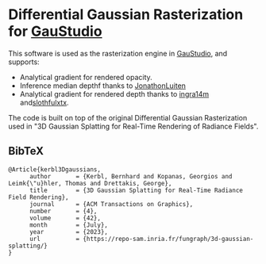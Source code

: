# Differential Gaussian Rasterization for [GauStudio](https://github.com/GAP-LAB-CUHK-SZ/gaustudio)
This software is used as the rasterization engine in [GauStudio](https://github.com/GAP-LAB-CUHK-SZ/gaustudio), and supports:

* Analytical gradient for rendered opacity.
* Inference median depthf thanks to [JonathonLuiten](https://github.com/JonathonLuiten/diff-gaussian-rasterization-w-depth)
* Analytical gradient for rendered depth thanks to [ingra14m](https://github.com/ingra14m/depth-diff-gaussian-rasterization) and[slothfulxtx](https://github.com/slothfulxtx).

The code is built on top of the original Differential Gaussian Rasterization used in "3D Gaussian Splatting for Real-Time Rendering of Radiance Fields".

<section class="section" id="BibTeX">
  <div class="container is-max-desktop content">
    <h2 class="title">BibTeX</h2>
    <pre><code>@Article{kerbl3Dgaussians,
      author       = {Kerbl, Bernhard and Kopanas, Georgios and Leimk{\"u}hler, Thomas and Drettakis, George},
      title        = {3D Gaussian Splatting for Real-Time Radiance Field Rendering},
      journal      = {ACM Transactions on Graphics},
      number       = {4},
      volume       = {42},
      month        = {July},
      year         = {2023},
      url          = {https://repo-sam.inria.fr/fungraph/3d-gaussian-splatting/}
}</code></pre>
  </div>
</section>